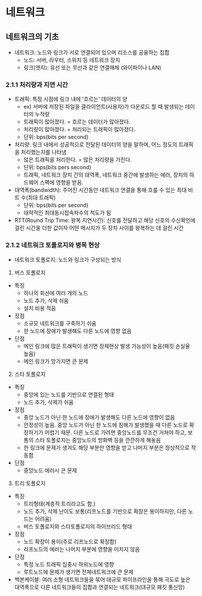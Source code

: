 # 네트워크
## 네트워크의 기초
* 네트워크: 노드와 링크가 서로 연결되어 있으며 리소스를 공융하는 집합
  * 노드: 서버, 라우터, 스위치 등 네트워크 장치
  * 링크(엣지): 유선 또는 무선과 같은 연결매체 (와이파이나 LAN)
### 2.1.1 처리량과 지연 시간
* 트래픽: 특정 시점에 링크 내에 '흐르는' 데이터의 양
  * ex) 서버에 저장된 파일을 클라이언트(사용자)가 다운로드 할 때 발생되는 데이터의 누적량
  * 트래픽이 많아졌다. = 흐르는 데이터가 많아졌다.
  * 처리량이 많아졌다. = 처리되는 트래픽이 많아졌다.
  * 단위: bps(bits per second)
* 처리량: 링크 내에서 성공적으로 전달된 데이터의 양을 말하며, 어느 정도의 트래픽을 처리했는지를 나타냄
  * 많은 트래픽을 처리한다. = 많은 처리량을 가진다.
  * 단위: bps(bits pers second)
  * 트래픽, 네트워크 장치 간의 대역폭, 네트워크 중간에 발생하는 에러, 장치의 하드웨어 스펙에 영향을 받음.
* 대역폭(bandwidth): 주어진 시간동안 네트워크 연결을 통해 흐를 수 있는 최대 비트 수(최대 트래픽)
  * 단위: bps(bits per second)
  * 대략적인 최대동시접속자수의 척도가 됨 
* RTT(Round Trip Time: 왕복 지연시간): 신호를 전달하고 해당 신호의 수신확인에 걸린 시간을 더한 값이자 어떤 메시지가 두 장치 사이를 왕복하는 데 걸린 시간
### 2.1.2 네트워크 토폴로지와 병목 현상
* 네트워크 토폴로지: 노드와 링크가 구성되는 방식
1. 버스 토폴로지
* 특징
  * 하나의 회선에 여러 개의 노드
  * 노드 추가, 삭제 쉬움
  * 설치 비용 적음
* 장점
  * 소규모 네트워크를 구축하기 쉬움
  * 한 노드에 장애가 발생해도 다른 노드에 영향 없음
* 단점
  * 메인 링크에 많은 트래픽이 생기면 정체현상 발생 가능성이 높음(패킷 손실율 높음)
  * 메인 링크가 망가지면 큰 문제
2. 스타 토폴로지
* 특징
  * 중앙에 있는 노드를 기반으로 연결된 형태
  * 노드 추가, 삭제가 쉬움
* 장점
  * 중앙 노드가 아닌 한 노드에 장애가 발생해도 다른 노드에 영향이 없음
  * 안정성이 높음. 중앙 노드가 아닌 한 노드에 침해가 발생했을 때 다른 노드로 확장하기가 어렵기 때문. 다른 노드로 가려면 중앙노드를 무조건 거쳐야 하고, 보통의 스타 토폴로지는 중앙노드의 방화벽 등을 깐깐하게 해놓음
  * 한 링크에 문제가 생겨도 해당 부분만 영향을 받고 나머지 부분은 정상적으로 작동함
* 단점
  * 중앙노드 에러시 큰 문제
3. 트리 토폴로지
* 특징
  * 트리형태(계층적 트리라고도 함.)
  * 노드 추가, 삭제 난이도 보통(리프노드를 기반으로 확장은 용이하지만, 다른 노드는 어려움)
  * 버스 토폴로지와 스타토폴로지의 하이브리드 형태
* 장점
  * 노드 확장이 용이(주로 리프노드로 확장함)
  * 리프노드의 에러는 나머지 부분에 영향을 미치지 않음
* 단점
  * 특정 노드 트래픽 집중시 하위노드에 영향
  * 루트노드에 문제가 생기면 전체네트워크에 큰 문제 
* 백본케이블: 여러 소형 네트워크들을 묶어 대규모 파이프라인을 통해 극도로 높은 대역폭으로 다른 네트워크들의 집합과 연결되는 네트워크(대규모 패킷 통신망)